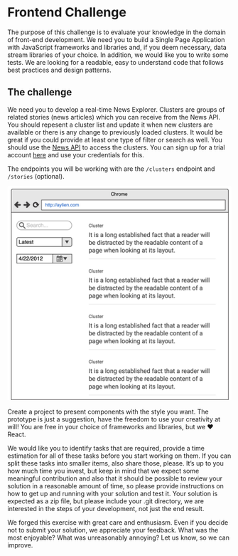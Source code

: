 # Frontend Challenge

The purpose of this challenge is to evaluate your knowledge in the domain of front-end development. We need you to build a Single Page Application with JavaScript frameworks and libraries and, if you deem necessary, data stream libraries of your choice. In addition, we would like you to write some tests. We are looking for a readable, easy to understand code that follows best practices and design patterns.

## The challenge
We need you to develop a real-time News Explorer. Clusters are groups of related stories (news articles) which you can receive from the News API. You should repesent a cluster list and update it when new clusters are available or there is any change to previously loaded clusters. It would be great if you could provide at least one type of filter or search as well. You should use the [News API](https://docs.aylien.com/newsapi/endpoints/#clusters) to access the clusters. You can sign up for a trial account [here](https://newsapi.aylien.com/) and use your credentials for this.

The endpoints you will be working with are the `/clusters` endpoint and `/stories` (optional).

<p align="center">
  <img src="https://github.com/AYLIEN/frontend-challenge/blob/master/prototype.jpeg?raw=true">
</p>

Create a project to present components with the style you want. The prototype is just a suggestion, have the freedom to use your creativity at will! You are free in your choice of frameworks and libraries, but we :heart: React.

We would like you to identify tasks that are required, provide a time estimation for all of these tasks before you start working on them. If you can split these tasks into smaller items, also share those, please. It’s up to you how much time you invest, but keep in mind that we expect some meaningful contribution and also that it should be possible to review your solution in a reasonable amount of time, so please provide instructions on how to get up and running with your solution and test it. Your solution is expected as a zip file, but please include your .git directory, we are interested in the steps of your development, not just the end result.

We forged this exercise with great care and enthusiasm. Even if you decide not to submit your solution, we appreciate your feedback. What was the most enjoyable? What was unreasonably annoying? Let us know, so we can improve.

